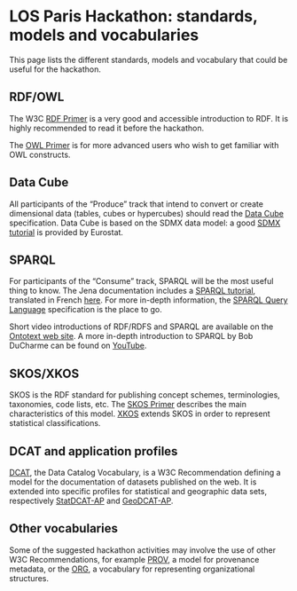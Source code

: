 # LOS Paris Hackathon: standards, models and vocabularies


This page lists the different standards, models and vocabulary that could be useful for the hackathon.

## RDF/OWL

The W3C [RDF Primer](https://www.w3.org/TR/rdf11-primer/) is a very good and accessible introduction to RDF. It is highly recommended to read it before the hackathon.

The [OWL Primer](https://www.w3.org/TR/owl2-primer/) is for more advanced users who wish to get familiar with OWL constructs.

## Data Cube

All participants of the “Produce” track that intend to convert or create dimensional data (tables, cubes or hypercubes) should read the [Data Cube](https://www.w3.org/TR/vocab-data-cube/) specification. Data Cube is based on the SDMX data model: a good [SDMX tutorial](http://ec.europa.eu/eurostat/web/sdmx-infospace/trainings-tutorials/tutorials) is provided by Eurostat.

## SPARQL

For participants of the “Consume” track, SPARQL will be the most useful thing to know. The Jena documentation includes a [SPARQL tutorial](https://jena.apache.org/tutorials/sparql.html), translated in French [here](https://web-semantique.developpez.com/tutoriels/jena/arq/introduction-sparql/). For more in-depth information, the [SPARQL Query Language](https://www.w3.org/TR/sparql11-query/) specification is the place to go.

Short video introductions of RDF/RDFS and SPARQL are available on the [Ontotext web site](http://graphdb.ontotext.com/documentation/standard/devhub/fundamentals.html). A more in-depth introduction to SPARQL by Bob DuCharme can be found on [YouTube](https://www.youtube.com/watch?v=FvGndkpa4K0).

## SKOS/XKOS

SKOS is the RDF standard for publishing concept schemes, terminologies, taxonomies, code lists, etc. The [SKOS Primer](https://www.w3.org/TR/skos-primer/) describes the main characteristics of this model. [XKOS](http://www.ddialliance.org/Specification/RDF/XKOS) extends SKOS in order to represent statistical classifications.

## DCAT and application profiles

[DCAT](https://www.w3.org/TR/vocab-dcat/), the Data Catalog Vocabulary, is a W3C Recommendation defining a model for the documentation of datasets published on the web. It is extended into specific profiles for statistical and geographic data sets, respectively [StatDCAT-AP](https://joinup.ec.europa.eu/solution/statdcat-application-profile-data-portals-europe) and [GeoDCAT-AP](https://joinup.ec.europa.eu/release/geodcat-ap/v101).

## Other vocabularies

Some of the suggested hackathon activities may involve the use of other W3C Recommendations, for example [PROV](https://www.w3.org/TR/prov-primer/), a model for provenance metadata, or the [ORG](https://www.w3.org/TR/vocab-org/), a vocabulary for representing organizational structures.
